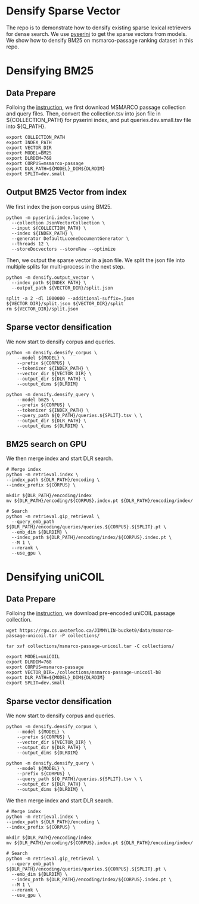 # Densify Sparse Vector
The repo is to demonstrate how to densify existing sparse lexical retrievers for dense search. We use [pyserini](https://github.com/castorini/pyserini) to get the sparse vectors from models. We show how to densify BM25 on msmarco-passage ranking dataset in this repo.   

# Densifying BM25
## Data Prepare
Folloing the [instruction](https://github.com/castorini/anserini/blob/master/docs/experiments-msmarco-passage.md), we first download MSMARCO passage collection and query files. Then, convert the collection.tsv into json file in ${COLLECTION_PATH} for pyserini index, and put queries.dev.small.tsv file into ${Q_PATH}.
```shell=bash
export COLLECTION_PATH
export INDEX_PATH
export VECTOR_DIR
export MODEL=BM25
export DLRDIM=768
export CORPUS=msmarco-passage
export DLR_PATH=${MODEL}_DIM${DLRDIM}
export SPLIT=dev.small
```
## Output BM25 Vector from index
We first index the json corpus using BM25.
```shell=bash
python -m pyserini.index.lucene \
  --collection JsonVectorCollection \
  --input ${COLLECTION_PATH} \
  --index ${INDEX_PATH} \
  --generator DefaultLuceneDocumentGenerator \
  --threads 12 \
  --storeDocvectors --storeRaw --optimize
```
Then, we output the sparse vector in a json file. We split the json file into multiple splits for multi-process in the next step.
```shell=bash
python -m densify.output_vector \
  --index_path ${INDEX_PATH} \
  --output_path ${VECTOR_DIR}/split.json

split -a 2 -dl 1000000 --additional-suffix=.json ${VECTOR_DIR}/split.json ${VECTOR_DIR}/split 
rm ${VECTOR_DIR}/split.json
```
## Sparse vector densification
We now start to densify corpus and queries.
```shell=bash
python -m densify.densify_corpus \
    --model ${MODEL} \
    --prefix ${CORPUS} \
    --tokenizer ${INDEX_PATH} \
    --vector_dir ${VECTOR_DIR} \
    --output_dir ${DLR_PATH} \
    --output_dims ${DLRDIM}

python -m densify.densify_query \
    --model bm25 \
    --prefix ${CORPUS} \
    --tokenizer ${INDEX_PATH} \
    --query_path ${Q_PATH}/queries.${SPLIT}.tsv \ \
    --output_dir ${DLR_PATH} \
    --output_dims ${DLRDIM} \
```
## BM25 search on GPU
We then merge index and start DLR search.
```shell=bash
# Merge index
python -m retrieval.index \
--index_path ${DLR_PATH}/encoding \
--index_prefix ${CORPUS} \

mkdir ${DLR_PATH}/encoding/index
mv ${DLR_PATH}/encoding/${CORPUS}.index.pt ${DLR_PATH}/encoding/index/

# Search
python -m retrieval.gip_retrieval \
  --query_emb_path ${DLR_PATH}/encoding/queries/queries.${CORPUS}.${SPLIT}.pt \
  --emb_dim ${DLRDIM} \
  --index_path ${DLR_PATH}/encoding/index/${CORPUS}.index.pt \
  --M 1 \
  --rerank \
  --use_gpu \
```

# Densifying uniCOIL
## Data Prepare
Folloing the [instruction](https://github.com/castorini/pyserini/blob/master/docs/experiments-unicoil.md), we download pre-encoded uniCOIL passage collection. 
```shell=bash
wget https://rgw.cs.uwaterloo.ca/JIMMYLIN-bucket0/data/msmarco-passage-unicoil.tar -P collections/

tar xvf collections/msmarco-passage-unicoil.tar -C collections/
```
```shell=bash
export MODEL=uniCOIL
export DLRDIM=768
export CORPUS=msmarco-passage
export VECTOR_DIR=./collections/msmarco-passage-unicoil-b8
export DLR_PATH=${MODEL}_DIM${DLRDIM}
export SPLIT=dev.small
```
## Sparse vector densification
We now start to densify corpus and queries.
```shell=bash
python -m densify.densify_corpus \
    --model ${MODEL} \
    --prefix ${CORPUS} \
    --vector_dir ${VECTOR_DIR} \
    --output_dir ${DLR_PATH} \
    --output_dims ${DLRDIM}

python -m densify.densify_query \
    --model ${MODEL} \
    --prefix ${CORPUS} \
    --query_path ${Q_PATH}/queries.${SPLIT}.tsv \ \
    --output_dir ${DLR_PATH} \
    --output_dims ${DLRDIM} \
```

We then merge index and start DLR search.
```shell=bash
# Merge index
python -m retrieval.index \
--index_path ${DLR_PATH}/encoding \
--index_prefix ${CORPUS} \

mkdir ${DLR_PATH}/encoding/index
mv ${DLR_PATH}/encoding/${CORPUS}.index.pt ${DLR_PATH}/encoding/index/

# Search
python -m retrieval.gip_retrieval \
  --query_emb_path ${DLR_PATH}/encoding/queries/queries.${CORPUS}.${SPLIT}.pt \
  --emb_dim ${DLRDIM} \
  --index_path ${DLR_PATH}/encoding/index/${CORPUS}.index.pt \
  --M 1 \
  --rerank \
  --use_gpu \
```